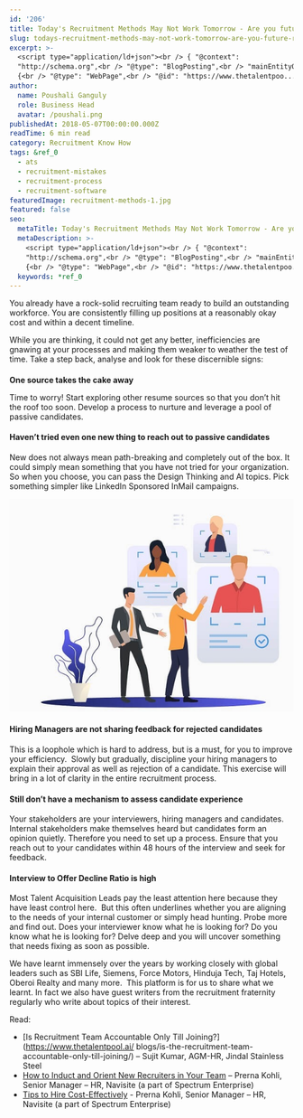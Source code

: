 ```yaml
---
id: '206'
title: Today's Recruitment Methods May Not Work Tomorrow - Are you future ready?
slug: todays-recruitment-methods-may-not-work-tomorrow-are-you-future-ready
excerpt: >-
  <script type="application/ld+json"><br /> { "@context":
  "http://schema.org",<br /> "@type": "BlogPosting",<br /> "mainEntityOfPage":
  {<br /> "@type": "WebPage",<br /> "@id": "https://www.thetalentpoo...
author:
  name: Poushali Ganguly
  role: Business Head
  avatar: /poushali.png
publishedAt: 2018-05-07T00:00:00.000Z
readTime: 6 min read
category: Recruitment Know How
tags: &ref_0
  - ats
  - recruitment-mistakes
  - recruitment-process
  - recruitment-software
featuredImage: recruitment-methods-1.jpg
featured: false
seo:
  metaTitle: Today's Recruitment Methods May Not Work Tomorrow - Are you future ready?
  metaDescription: >-
    <script type="application/ld+json"><br /> { "@context":
    "http://schema.org",<br /> "@type": "BlogPosting",<br /> "mainEntityOfPage":
    {<br /> "@type": "WebPage",<br /> "@id": "https://www.thetalentpoo...
  keywords: *ref_0
---
```


<script type="application/ld+json"><br /> { "@context": "http://schema.org",<br /> "@type": "BlogPosting",<br /> "mainEntityOfPage": {<br /> "@type": "WebPage",<br /> "@id": "https://www.thetalentpool.ai/todays-recruitment-methods-may-not-work-tomorrow-are-you-future-ready/"<br /> },<br /> "headline": "Today’s Recruitment Methods May Not Work Tomorrow – Are you future ready?",<br /> "alternativeHeadline": "You already have a rock-solid recruiting team ready to build an outstanding workforce. You are consistently filling up positions at a reasonably okay cost and within a decent timeline. Make a step back, analyse and look for these discernible signs:",<br /> "award": "",<br /> "image": {<br /> "@type": "ImageObject",<br /> "url": "https://www.thetalentpool.ai/images/logo.png",<br /> "height": 800,<br /> "width": 800},<br /> "editor": "Talentpool",<br /> "genre": "Migration",<br /> "keywords": "Recruitment Method, Recruitment Software, Recruitment Ready, ATS Software",<br /> "wordcount": "2740",<br /> "publisher": {<br /> "@type": "Organization",<br /> "name": "Talentpool",<br /> "logo": {<br /> "@type": "ImageObject",<br /> "url": "https://www.thetalentpool.ai/images/logo.png",<br /> "width": 600,<br /> "height": 60<br /> }<br /> },<br /> "datePublished": "2018-05-07",<br /> "dateCreated": "2018-05-07",<br /> "dateModified": "2018-05-07",<br /> "description": "You already have a rock-solid recruiting team ready to build an outstanding workforce. You are consistently filling up positions at a reasonably okay cost and within a decent timeline.<br /> While you are thinking, it could not get any better, inefficiencies are gnawing at your processes and making them weaker to weather the test of time. Take a step back, analyse and look for these discernible signs:<br /> One source takes the cake away<br /> Time to worry! Start exploring other resume sources so that you don’t hit the roof too soon. Develop a process to nurture and leverage a pool of passive candidates.<br /> Haven’t tried even one new thing to reach out to passive candidates<br /> New does not always mean path-breaking and completely out of the box. It could simply mean something that you have not tried for your organization. So when you choose, you can pass the Design Thinking and AI topics. Pick something simpler like LinkedIn Sponsored InMail campaigns.<br /> Hiring Managers are not sharing feedback for rejected candidates<br /> This is a loophole which is hard to address, but is a must, for you to improve your efficiency. Slowing but gradually, discipline your hiring managers to explain their approval as well as rejection of a candidate. This exercise will bring in a lot of clarity in the entire recruitment process.<br /> Still don’t have a mechanism to assess candidate experience<br /> Your stakeholders are our interviewers, hiring managers and candidates. Internal stakeholders make themselves heard but candidates form an opinion quietly. Therefore you need to set up a process. Ensure that you reach out to your candidates within 48 hours of the interview and seek for feedback.<br /> Interview to Offer Ratio is high<br /> Most Talent Acquisition Leads pay the least attention here because they have least control here. But this often underlines whether you are aligning to the needs of your internal customer or simply head hunting. Probe more and find out. Does your interviewer know what he is looking for? Do you know what he is looking for? Delve deep and you will uncover something that needs fixing as soon as possible.<br /> We have learnt immensely over the years by working closely with global leaders such as SBI Life, Siemens, Force Motors, Hinduja Tech, Taj Hotels, Oberoi Realty and many more. This platform is for us to share what we learnt. In fact we also have guest writers regularly who write about topics of their interest.<br /> Read:<br /> Is Recruitment Team Accountable Only Till Joining? – Sujit Kumar, AGM-HR, Jindal Stainless Steel<br /> How to Induct and Orient New Recruiters in Your Team – Prerna Kohli, Senior Manager – HR, Navisite (a part of Spectrum Enterprise)<br /> Tips to Hire Cost-Effectively – Prerna Kohli, Senior Manager – HR, Navisite (a part of Spectrum Enterprise)",<br /> "author": {<br /> "@type": "Organization",<br /> "name": "Talentpool Team"<br /> }<br /> }<br /> </script>

 You already have a rock-solid recruiting team ready to build an outstanding workforce. You are consistently filling up positions at a reasonably okay cost and within a decent timeline.

While you are thinking, it could not get any better, inefficiencies are gnawing at your processes and making them weaker to weather the test of time. Take a step back, analyse and look for these discernible signs:

<!--more-->

####   
**One source takes the cake away**

Time to worry! Start exploring other resume sources so that you don’t hit the roof too soon. Develop a process to nurture and leverage a pool of passive candidates.

#### **Haven’t tried even one new thing to reach out to passive candidates**

New does not always mean path-breaking and completely out of the box. It could simply mean something that you have not tried for your organization. So when you choose, you can pass the Design Thinking and AI topics. Pick something simpler like LinkedIn Sponsored InMail campaigns.

![](images/recruitment-methods-1.jpg)

#### **Hiring Managers are not sharing feedback for rejected candidates**

This is a loophole which is hard to address, but is a must, for you to improve your efficiency.  Slowly but gradually, discipline your hiring managers to explain their approval as well as rejection of a candidate. This exercise will bring in a lot of clarity in the entire recruitment process. 

#### **Still don’t have a mechanism to assess candidate experience**

Your stakeholders are your interviewers, hiring managers and candidates. Internal stakeholders make themselves heard but candidates form an opinion quietly. Therefore you need to set up a process. Ensure that you reach out to your candidates within 48 hours of the interview and seek for feedback.

#### **Interview to Offer Decline Ratio is high**

Most Talent Acquisition Leads pay the least attention here because they have least control here.  But this often underlines whether you are aligning to the needs of your internal customer or simply head hunting. Probe more and find out. Does your interviewer know what he is looking for? Do you know what he is looking for? Delve deep and you will uncover something that needs fixing as soon as possible.

We have learnt immensely over the years by working closely with global leaders such as SBI Life, Siemens, Force Motors, Hinduja Tech, Taj Hotels, Oberoi Realty and many more.  This platform is for us to share what we learnt. In fact we also have guest writers from the recruitment fraternity regularly who write about topics of their interest.

Read:

- [Is Recruitment Team Accountable Only Till Joining?](https://www.thetalentpool.ai/
    blogs/is-the-recruitment-team-accountable-only-till-joining/) – Sujit Kumar, AGM-HR, Jindal Stainless Steel
- [How to Induct and Orient New Recruiters in Your Team](https://www.thetalentpool.ai/blogs/how-to-induct-and-orient-new-recruiters-in-your-team/) – Prerna Kohli, Senior Manager – HR, Navisite (a part of Spectrum Enterprise)
- [Tips to Hire Cost-Effectively](https://www.thetalentpool.ai/blogs/tips-to-hire-cost-effectively/) - Prerna Kohli, Senior Manager – HR, Navisite (a part of Spectrum Enterprise)
